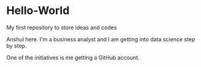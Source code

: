 # Hello-World
My first repository to store ideas and codes

Anshul here. I'm a business analyst and I am getting into data science step by step. 

One of the initiatives is me getting a GitHub account.

